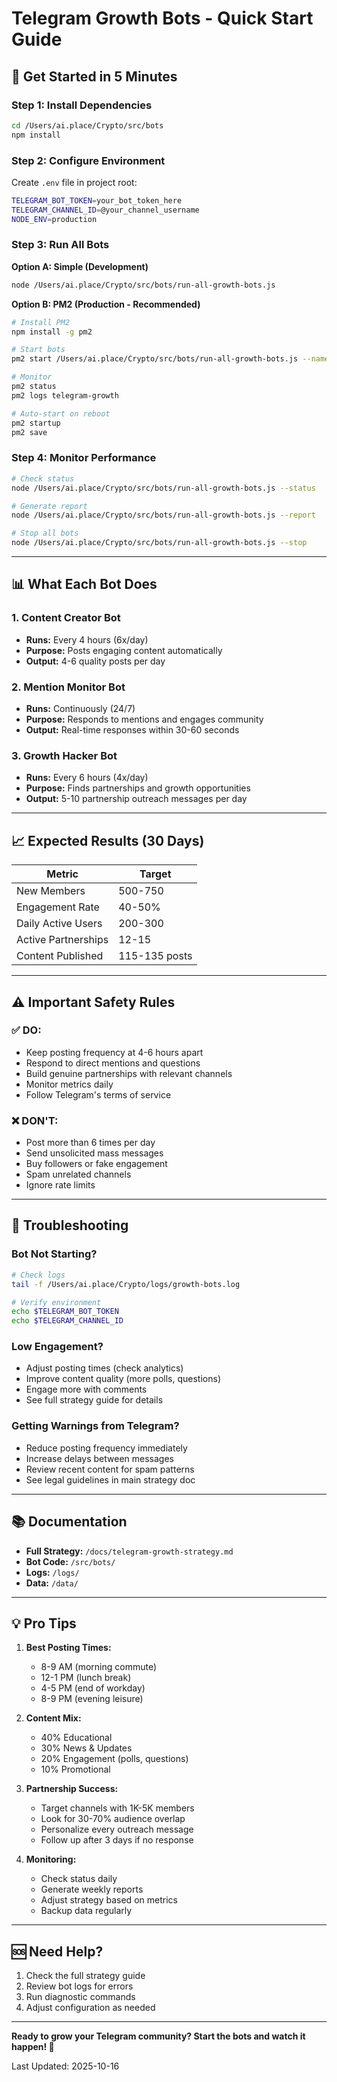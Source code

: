 # Telegram Growth Bots - Quick Start Guide

## 🚀 Get Started in 5 Minutes

### Step 1: Install Dependencies

```bash
cd /Users/ai.place/Crypto/src/bots
npm install
```

### Step 2: Configure Environment

Create `.env` file in project root:

```bash
TELEGRAM_BOT_TOKEN=your_bot_token_here
TELEGRAM_CHANNEL_ID=@your_channel_username
NODE_ENV=production
```

### Step 3: Run All Bots

**Option A: Simple (Development)**
```bash
node /Users/ai.place/Crypto/src/bots/run-all-growth-bots.js
```

**Option B: PM2 (Production - Recommended)**
```bash
# Install PM2
npm install -g pm2

# Start bots
pm2 start /Users/ai.place/Crypto/src/bots/run-all-growth-bots.js --name telegram-growth

# Monitor
pm2 status
pm2 logs telegram-growth

# Auto-start on reboot
pm2 startup
pm2 save
```

### Step 4: Monitor Performance

```bash
# Check status
node /Users/ai.place/Crypto/src/bots/run-all-growth-bots.js --status

# Generate report
node /Users/ai.place/Crypto/src/bots/run-all-growth-bots.js --report

# Stop all bots
node /Users/ai.place/Crypto/src/bots/run-all-growth-bots.js --stop
```

---

## 📊 What Each Bot Does

### 1. Content Creator Bot
- **Runs:** Every 4 hours (6x/day)
- **Purpose:** Posts engaging content automatically
- **Output:** 4-6 quality posts per day

### 2. Mention Monitor Bot
- **Runs:** Continuously (24/7)
- **Purpose:** Responds to mentions and engages community
- **Output:** Real-time responses within 30-60 seconds

### 3. Growth Hacker Bot
- **Runs:** Every 6 hours (4x/day)
- **Purpose:** Finds partnerships and growth opportunities
- **Output:** 5-10 partnership outreach messages per day

---

## 📈 Expected Results (30 Days)

| Metric | Target |
|--------|--------|
| New Members | 500-750 |
| Engagement Rate | 40-50% |
| Daily Active Users | 200-300 |
| Active Partnerships | 12-15 |
| Content Published | 115-135 posts |

---

## ⚠️ Important Safety Rules

### ✅ DO:
- Keep posting frequency at 4-6 hours apart
- Respond to direct mentions and questions
- Build genuine partnerships with relevant channels
- Monitor metrics daily
- Follow Telegram's terms of service

### ❌ DON'T:
- Post more than 6 times per day
- Send unsolicited mass messages
- Buy followers or fake engagement
- Spam unrelated channels
- Ignore rate limits

---

## 🔧 Troubleshooting

### Bot Not Starting?
```bash
# Check logs
tail -f /Users/ai.place/Crypto/logs/growth-bots.log

# Verify environment
echo $TELEGRAM_BOT_TOKEN
echo $TELEGRAM_CHANNEL_ID
```

### Low Engagement?
- Adjust posting times (check analytics)
- Improve content quality (more polls, questions)
- Engage more with comments
- See full strategy guide for details

### Getting Warnings from Telegram?
- Reduce posting frequency immediately
- Increase delays between messages
- Review recent content for spam patterns
- See legal guidelines in main strategy doc

---

## 📚 Documentation

- **Full Strategy:** `/docs/telegram-growth-strategy.md`
- **Bot Code:** `/src/bots/`
- **Logs:** `/logs/`
- **Data:** `/data/`

---

## 💡 Pro Tips

1. **Best Posting Times:**
   - 8-9 AM (morning commute)
   - 12-1 PM (lunch break)
   - 4-5 PM (end of workday)
   - 8-9 PM (evening leisure)

2. **Content Mix:**
   - 40% Educational
   - 30% News & Updates
   - 20% Engagement (polls, questions)
   - 10% Promotional

3. **Partnership Success:**
   - Target channels with 1K-5K members
   - Look for 30-70% audience overlap
   - Personalize every outreach message
   - Follow up after 3 days if no response

4. **Monitoring:**
   - Check status daily
   - Generate weekly reports
   - Adjust strategy based on metrics
   - Backup data regularly

---

## 🆘 Need Help?

1. Check the full strategy guide
2. Review bot logs for errors
3. Run diagnostic commands
4. Adjust configuration as needed

---

**Ready to grow your Telegram community? Start the bots and watch it happen! 🚀**

Last Updated: 2025-10-16
